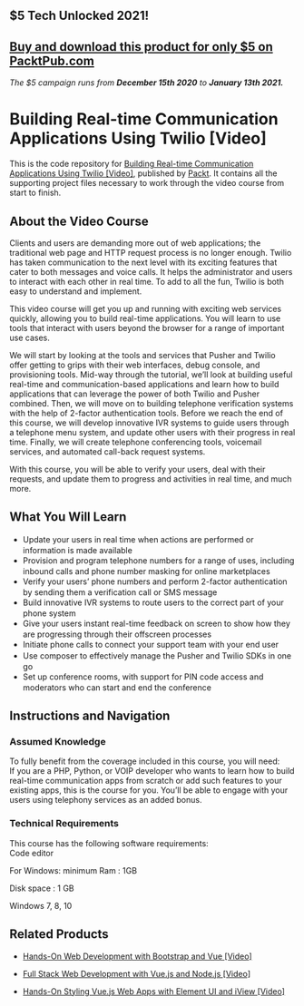 ## $5 Tech Unlocked 2021!
[Buy and download this product for only $5 on PacktPub.com](https://www.packtpub.com/)
-----
*The $5 campaign         runs from __December 15th 2020__ to __January 13th 2021.__*

# Building Real-time Communication Applications Using Twilio [Video]
This is the code repository for [Building Real-time Communication Applications Using Twilio [Video]](https://www.packtpub.com/virtualization-and-cloud/building-real-time-communication-applications-using-twilio-video?utm_source=github&utm_medium=repository&utm_campaign=9781782172918), published by [Packt](https://www.packtpub.com/?utm_source=github). It contains all the supporting project files necessary to work through the video course from start to finish.
## About the Video Course
Clients and users are demanding more out of web applications; the traditional web page and HTTP request process is no longer enough. Twilio has taken communication to the next level with its exciting features that cater to both messages and voice calls. It helps the administrator and users to interact with each other in real time. To add to all the fun, Twilio is both easy to understand and implement.

This video course will get you up and running with exciting web services quickly, allowing you to build real-time applications. You will learn to use tools that interact with users beyond the browser for a range of important use cases.

We will start by looking at the tools and services that Pusher and Twilio offer getting to grips with their web interfaces, debug console, and provisioning tools. Mid-way through the tutorial, we’ll look at building useful real-time and communication-based applications and learn how to build applications that can leverage the power of both Twilio and Pusher combined. Then, we will move on to building telephone verification systems with the help of 2-factor authentication tools. Before we reach the end of this course, we will develop innovative IVR systems to guide users through a telephone menu system, and update other users with their progress in real time. Finally, we will create telephone conferencing tools, voicemail services, and automated call-back request systems.

With this course, you will be able to verify your users, deal with their requests, and update them to progress and activities in real time, and much more.

<H2>What You Will Learn</H2>
<DIV class=book-info-will-learn-text>
<UL>
<LI><SPAN style="LINE-HEIGHT: 20px; BACKGROUND-COLOR: transparent">Update your users in real time when actions are performed or information is made available</SPAN> 
<LI><SPAN style="LINE-HEIGHT: 20px; BACKGROUND-COLOR: transparent">Provision and program telephone numbers for a range of uses, including inbound calls and phone number masking for online marketplaces</SPAN> 
<LI><SPAN style="LINE-HEIGHT: 20px; BACKGROUND-COLOR: transparent">Verify your users’ phone numbers and perform 2-factor authentication by sending them a verification call or SMS message</SPAN> 
<LI><SPAN style="LINE-HEIGHT: 20px; BACKGROUND-COLOR: transparent">Build innovative IVR systems to route users to the correct part of your phone system</SPAN> 
<LI><SPAN style="LINE-HEIGHT: 20px; BACKGROUND-COLOR: transparent">Give your users instant real-time feedback on screen to show how they are progressing through their offscreen processes</SPAN> 
<LI><SPAN style="LINE-HEIGHT: 20px; BACKGROUND-COLOR: transparent">Initiate phone calls to connect your support team with your end user</SPAN> 
<LI><SPAN style="LINE-HEIGHT: 20px; BACKGROUND-COLOR: transparent">Use composer to effectively manage the Pusher and Twilio SDKs in one go</SPAN> 
<LI><SPAN style="LINE-HEIGHT: 20px; BACKGROUND-COLOR: transparent">Set up conference rooms, with support for PIN code access and moderators who can start and end the conference</SPAN> </LI></UL></DIV>

## Instructions and Navigation
### Assumed Knowledge
To fully benefit from the coverage included in this course, you will need:<br/>
If you are a PHP, Python, or VOIP developer who wants to learn how to build real-time communication apps from scratch or add such features to your existing apps, this is the course for you. You’ll be able to engage with your users using telephony services as an added bonus.
### Technical Requirements
This course has the following software requirements:<br/>
Code editor

For Windows:
minimum
Ram : 1GB

Disk space : 1 GB

Windows 7, 8, 10


## Related Products
* [Hands-On Web Development with Bootstrap and Vue [Video]](https://www.packtpub.com/web-development/hands-web-development-bootstrap-and-vue-video?utm_source=github&utm_medium=repository&utm_campaign=9781789950779)

* [Full Stack Web Development with Vue.js and Node.js [Video]](https://www.packtpub.com/web-development/full-stack-web-development-vuejs-and-nodejs-video?utm_source=github&utm_medium=repository&utm_campaign=9781789345094)

* [Hands-On Styling Vue.js Web Apps with Element UI and iView [Video]](https://www.packtpub.com/web-development/hands-styling-vuejs-web-apps-element-ui-and-iview-video?utm_source=github&utm_medium=repository&utm_campaign=9781789950083)


